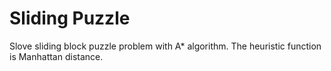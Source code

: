# Sliding Puzzle

Slove sliding block puzzle problem with A* algorithm. The heuristic function is Manhattan distance. 

